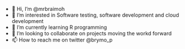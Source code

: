 - 👋 Hi, I’m @mrbraimoh
- 👀 I’m interested in Software testing, software development and cloud development 
- 🌱 I’m currently learning R programming
- 💞️ I’m looking to collaborate on projects moving the workd forward 
- 📫 How to reach me on twitter @brymo_p

<!---
mrbraimoh/mrbraimoh is a ✨ special ✨ repository because its `README.md` (this file) appears on your GitHub profile.
You can click the Preview link to take a look at your changes.
--->
